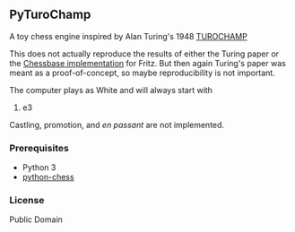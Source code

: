 ## PyTuroChamp

A toy chess engine inspired by Alan Turing's 1948 [TUROCHAMP](https://chessprogramming.wikispaces.com/Turochamp)

This does not actually reproduce the results of either the Turing paper or the [Chessbase implementation](http://en.chessbase.com/post/reconstructing-turing-s-paper-machine) for Fritz. But then again Turing's paper was meant as a proof-of-concept, so maybe reproducibility is not important.

The computer plays as White and will always start with

  1. e3 

Castling, promotion, and *en passant* are not implemented.

### Prerequisites

* Python 3
* [python-chess](https://github.com/niklasf/python-chess)

### License

Public Domain
